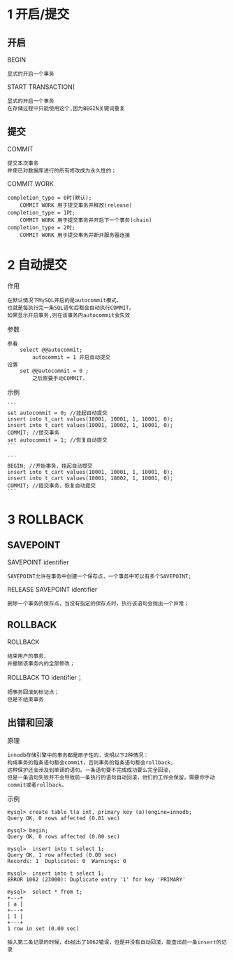 



# 1 开启/提交

## 开启
    
BEGIN

    显式的开启一个事务
    
START TRANSACTION(

    显式的开启一个事务
    在存储过程中只能使用这个,因为BEGIN关键词重复
    
    
## 提交

COMMIT

    提交本次事务
    并使已对数据库进行的所有修改成为永久性的；

COMMIT WORK

    completion_type = 0时(默认);
        COMMIT WORK 用于提交事务并释放(release)
    completion_type = 1时;
        COMMIT WORK 用于提交事务并开启下一个事务(chain)
    completion_type = 2时;
        COMMIT WORK 用于提交事务并断开服务器连接



# 2 自动提交

作用

    在默认情况下MySQL开启的是autocommit模式，
    也就是每执行完一条SQL语句后都会自动执行COMMIT。
    如果显示开启事务,则在该事务内autocommit会失效

参数

    参看
        select @@autocommit;
            autocommit = 1 开启自动提交
    设置
        set @@autocommit = 0 ;
            之后需要手动COMMIT. 

示例

    ```
    set autocommit = 0; //挂起自动提交
    insert into t_cart values(10001, 10001, 1, 10001, 0);
    insert into t_cart values(10001, 10002, 1, 10001, 0);
    COMMIT; //提交事务
    set autocommit = 1; //恢复自动提交
    ```
    
    ```
    BEGIN; //开始事务，挂起自动提交
    insert into t_cart values(10001, 10001, 1, 10001, 0);
    insert into t_cart values(10001, 10002, 1, 10001, 0);
    COMMIT; //提交事务，恢复自动提交
    ```

# 3 ROLLBACK

## SAVEPOINT

SAVEPOINT identifier
    
    SAVEPOINT允许在事务中创建一个保存点，一个事务中可以有多个SAVEPOINT;
    
RELEASE SAVEPOINT identifier

    删除一个事务的保存点，当没有指定的保存点时，执行该语句会抛出一个异常；

## ROLLBACK

ROLLBACK

    结束用户的事务，
    并撤销该事务内的全部修改；    
        
ROLLBACK TO identifier；

    把事务回滚到标记点；    
    但是不结束事务


## 出错和回滚

原理

    innodb存储引擎中的事务都是原子性的，说明以下2种情况：
    构成事务的每条语句都会commit，否则事务的每条语句都会rollback，
    这种保护还会涉及到单调的语句。一条语句要不完成成功要么完全回滚，
    但是一条语句失败并不会导致前一条执行的语句自动回滚，他们的工作会保留，需要你手动commit或者rollback。

示例

    mysql> create table t(a int, primary key (a))engine=innodb;
    Query OK, 0 rows affected (0.01 sec)
    
    mysql> begin;
    Query OK, 0 rows affected (0.00 sec)
    
    mysql>  insert into t select 1;
    Query OK, 1 row affected (0.00 sec)
    Records: 1  Duplicates: 0  Warnings: 0
    
    mysql>  insert into t select 1;
    ERROR 1062 (23000): Duplicate entry '1' for key 'PRIMARY'

    mysql>  select * from t;
    +---+
    | a |
    +---+
    | 1 |
    +---+
    1 row in set (0.00 sec)
    
    插入第二条记录的时候，db抛出了1062错误，但是并没有自动回滚，能查出前一条insert的记录